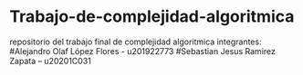 # Trabajo-de-complejidad-algoritmica
repositorio del trabajo final de complejidad algoritmica
integrantes:
#Alejandro Olaf López Flores - u201922773
#Sebastian Jesus Ramirez Zapata – u20201C031 
